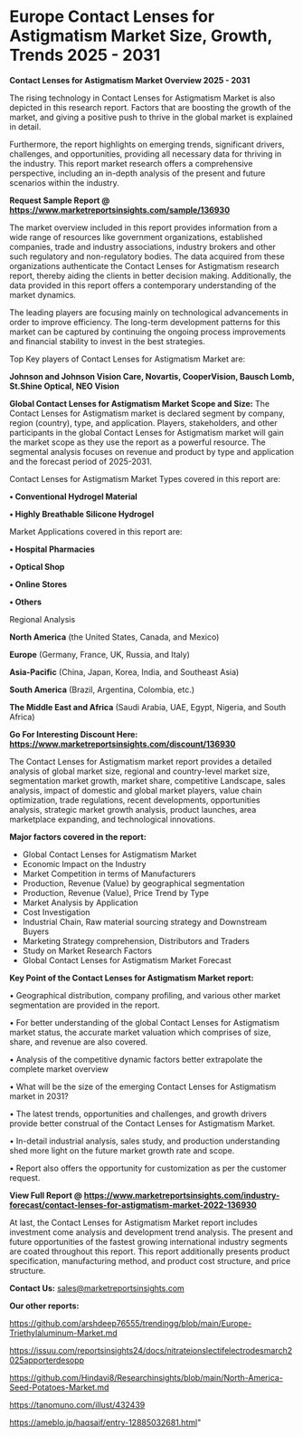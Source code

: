  # Europe Contact Lenses for Astigmatism Market Size, Growth, Trends 2025 - 2031

<Strong> Contact Lenses for Astigmatism Market Overview 2025 - 2031</strong>

The rising technology in Contact Lenses for Astigmatism Market is also depicted in this research report. Factors that are boosting the growth of the market, and giving a positive push to thrive in the global market is explained in detail.

Furthermore, the report highlights on emerging trends, significant drivers, challenges, and opportunities, providing all necessary data for thriving in the industry. This report market research offers a comprehensive perspective, including an in-depth analysis of the present and future scenarios within the industry.

<strong>Request Sample Report @ <a href=https://www.marketreportsinsights.com/sample/136930>https://www.marketreportsinsights.com/sample/136930</a></strong>

The market overview included in this report provides information from a wide range of resources like government organizations, established companies, trade and industry associations, industry brokers and other such regulatory and non-regulatory bodies. The data acquired from these organizations authenticate the Contact Lenses for Astigmatism research report, thereby aiding the clients in better decision making. Additionally, the data provided in this report offers a contemporary understanding of the market dynamics.

The leading players are focusing mainly on technological advancements in order to improve efficiency. The long-term development patterns for this market can be captured by continuing the ongoing process improvements and financial stability to invest in the best strategies.

Top Key players of Contact Lenses for Astigmatism Market are:

<strong>Johnson and Johnson Vision Care, Novartis, CooperVision, Bausch  Lomb, St.Shine Optical, NEO Vision</strong>

<strong><b>Global Contact Lenses for Astigmatism Market Scope and Size:</b></strong>
The Contact Lenses for Astigmatism market is declared segment by company, region (country), type, and application. Players, stakeholders, and other participants in the global Contact Lenses for Astigmatism market will gain the market scope as they use the report as a powerful resource. The segmental analysis focuses on revenue and product by type and application and the forecast period of 2025-2031.

Contact Lenses for Astigmatism Market Types covered in this report are:

<strong>• Conventional Hydrogel Material

• Highly Breathable Silicone Hydrogel</strong>

Market Applications covered in this report are:

<strong>• Hospital Pharmacies

• Optical Shop

• Online Stores

• Others</strong> 

Regional Analysis

<strong>North America</strong> (the United States, Canada, and Mexico)

<strong>Europe</strong> (Germany, France, UK, Russia, and Italy)

<strong>Asia-Pacific</strong> (China, Japan, Korea, India, and Southeast Asia)

<strong>South America</strong> (Brazil, Argentina, Colombia, etc.)

<strong>The Middle East and Africa</strong> (Saudi Arabia, UAE, Egypt, Nigeria, and South Africa)

<strong>Go For Interesting Discount Here: <a href=https://www.marketreportsinsights.com/discount/136930>https://www.marketreportsinsights.com/discount/136930</a></strong>

The Contact Lenses for Astigmatism market report provides a detailed analysis of global market size, regional and country-level market size, segmentation market growth, market share, competitive Landscape, sales analysis, impact of domestic and global market players, value chain optimization, trade regulations, recent developments, opportunities analysis, strategic market growth analysis, product launches, area marketplace expanding, and technological innovations.

<strong><b>Major factors covered in the report:</b></strong>
<ul>
  <li>Global Contact Lenses for Astigmatism Market </li>
  <li>Economic Impact on the Industry</li>
  <li>Market Competition in terms of Manufacturers</li>
  <li>Production, Revenue (Value) by geographical segmentation</li>
  <li>Production, Revenue (Value), Price Trend by Type</li>
  <li>Market Analysis by Application</li>
  <li>Cost Investigation</li>
  <li>Industrial Chain, Raw material sourcing strategy and Downstream Buyers</li>
  <li>Marketing Strategy comprehension, Distributors and Traders</li>
  <li>Study on Market Research Factors</li>
  <li>Global Contact Lenses for Astigmatism Market Forecast</li>
</ul>

<strong><b>Key Point of the Contact Lenses for Astigmatism Market report:</b></strong>

• Geographical distribution, company profiling, and various other market segmentation are provided in the report.

• For better understanding of the global Contact Lenses for Astigmatism market status, the accurate market valuation which comprises of size, share, and revenue are also covered.

• Analysis of the competitive dynamic factors better extrapolate the complete market overview

• What will be the size of the emerging Contact Lenses for Astigmatism market in 2031?

• The latest trends, opportunities and challenges, and growth drivers provide better construal of the Contact Lenses for Astigmatism Market.

• In-detail industrial analysis, sales study, and production understanding shed more light on the future market growth rate and scope.

• Report also offers the opportunity for customization as per the customer request.

<strong><b>View Full Report @ <a href=https://www.marketreportsinsights.com/industry-forecast/contact-lenses-for-astigmatism-market-2022-136930>https://www.marketreportsinsights.com/industry-forecast/contact-lenses-for-astigmatism-market-2022-136930</a></b></strong>


At last, the Contact Lenses for Astigmatism Market report includes investment come analysis and development trend analysis. The present and future opportunities of the fastest growing international industry segments are coated throughout this report. This report additionally presents product specification, manufacturing method, and product cost structure, and price structure.

<strong>Contact Us:</strong>
sales@marketreportsinsights.com

<strong>Our other reports:</strong>

<a href=https://github.com/arshdeep76555/trendingg/blob/main/Europe-Triethylaluminum-Market.md>https://github.com/arshdeep76555/trendingg/blob/main/Europe-Triethylaluminum-Market.md</a>

<a href=https://issuu.com/reportsinsights24/docs/nitrateionslectifelectrodesmarch2025apporterdesopp>https://issuu.com/reportsinsights24/docs/nitrateionslectifelectrodesmarch2025apporterdesopp</a>

<a href=https://github.com/Hindavi8/Researchinsights/blob/main/North-America-Seed-Potatoes-Market.md>https://github.com/Hindavi8/Researchinsights/blob/main/North-America-Seed-Potatoes-Market.md</a>

<a href=https://tanomuno.com/illust/432439>https://tanomuno.com/illust/432439</a>

<a href=https://ameblo.jp/haqsaif/entry-12885032681.html>https://ameblo.jp/haqsaif/entry-12885032681.html</a>"
